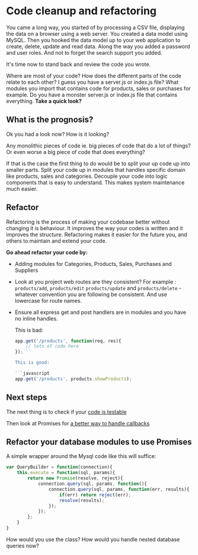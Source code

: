 # Code cleanup and refactoring

You came a long way, you started of by processing a CSV file, displaying the data on a browser using a web server.  You created a data model using MySQL. Then you hooked the data model up to your web application to create, delete, update and read data. Along the way you added a password and user roles. And not to forget the search support you added.

It's time now to stand back and review the code you wrote.

Where are most of your code? How does the different parts of the code relate to each other? I guess you have a server.js or index.js file?  What modules you import that contains code for  products, sales or purchases for example. Do you have a monster server.js or index.js file that contains everything. **Take a quick look?**

## What is the prognosis?

Ok you had a look now? How is it looking?

Any monolithic pieces of code ie. big pieces of code that do a lot of things? Or even worse a big piece of code that does everything?

If that is the case the first thing to do would be to split your up code up into smaller parts. Split your code up in modules that handles specific domain like products, sales and categories. Decouple your code into logic components that is easy to understand. This makes system maintenance much easier.

## Refactor

Refactoring is the process of making your codebase better without changing it is behaviour. It improves the way your codes is written and it improves the structure. Refactoring makes it easier for the future you, and others to maintain and extend your code.

**Go ahead refactor your code by:**

* Adding modules for Categories, Products, Sales, Purchases and Suppliers
* Look at you project web routes are they consistent? For example : `products/add`, `products/edit` `products/update` and `products/delete` - whatever convention you are following be consistent. And use lowercase for route names.
* Ensure all express get and post handlers are in modules and you have no inline handles.

    This is bad:

    ```javascript
    app.get('/products', function(req, res){
        // lots of code here
    });```

    This is good:

    ```javascript
    app.get('/products', products.showProducts);
    ```

## Next steps

The next thing is to check if your [code is testable](./RefactorToBeTestable.md)

Then look at Promises for [a better way to handle callbacks](./Promises.md)

## Refactor your database modules to use Promises

A simple wrapper around the Mysql code like this will suffice:

```javascript
var QueryBuilder = function(connection){
    this.execute = function(sql, params){
        return new Promise(resolve, reject){
            connection.query(sql, params, function(){
                connection.query(sql, params, function(err, results){
                    if(err) return reject(err);
                    resolve(results);
                });
            });
        };
    }
}
```

How would you use the class?
How would you handle nested database queries now?
